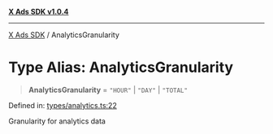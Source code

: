 [**X Ads SDK v1.0.4**](../README.md)

***

[X Ads SDK](../globals.md) / AnalyticsGranularity

# Type Alias: AnalyticsGranularity

> **AnalyticsGranularity** = `"HOUR"` \| `"DAY"` \| `"TOTAL"`

Defined in: [types/analytics.ts:22](https://github.com/kage1020/x-ads-sdk/blob/main/src/types/analytics.ts#L22)

Granularity for analytics data
